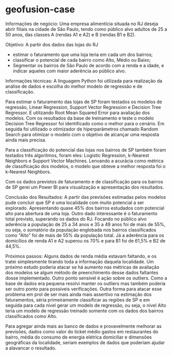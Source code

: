 # geofusion-case

Informações de negócio:
Uma empresa alimentícia situada no RJ deseja abrir filiais na cidade de São Paulo, tendo como público alvo adultos de 25 a 50 anos, das classes A (rendas A1 e A2) e B (rendas B1 e B2).

Objetivo:
  A partir dos dados das lojas do RJ
  - estimar o faturamento que uma loja teria em cada um dos bairros;
  - classificar o potencial de cada bairro como Alto, Médio ou Baixo;
  - Segmentar os bairros de São Paulo de acordo com a renda e a idade, e indicar aqueles com maior aderência ao público alvo.

Informações técnicas:
A linguagem Python foi utilizada para realização da análise de dados e escolha do melhor modelo de regressão e de classificação.

Para estimar o faturamento das lojas de SP foram testados os modelos de regressão, Linear Regression, Support Vector Regression e Decision Tree Regressor. E utilizando Root Mean Squared Error para avaliação dos modelos. Com os resultados da base de treinamento e teste o modelo Decision Tree Regressor foi identificado como o melhor para o cenário. Em seguida foi utilizado o otimizador de hiperparâmetros chamado Random Search para otimizar o modelo com o objetivo de alcançar uma resposta ainda mais precisa.

Para a classificação do potencial das lojas nos bairros de SP também foram testados três algoritmos, foram eles: Logistic Regression, k-Nearest Neighbors e Support Vector Machines. Lenvando a acurácia como métrica de classificação dos modelos, o modelo que obteve a melhor resposta foi o k-Nearest Neighbors.

Com os dados previstos de faturamento e de classificação para os bairros de SP gerei um Power BI para visualização e apresentação dos resultados.

Conclusão dos Resultados:
A partir das previsões estimadas pelos modelos pude concluir que SP é uma localidade com muito potencial a ser explorado. Apresentando quase 45% dos bairros estudados com potencial alto para abertura de uma loja. Outro dado interessante é o faturamento total previsto, superando os dados do RJ.
Focando no público alvo aderência a população de 25 a 34 anos e 35 a 49 anos foi de mais de 55%, ou seja, o somatório da população englobada nos bairros classificados como "Alto" foi de mais de 55% da população total.
Já a aderência para os domicílios de renda A1 e A2 superou os 70% e para B1 foi de 61,5% e B2 de 44,5%.

Próximos passos:
Alguns dados de renda média estavam faltando, e os tratei simplesmente tirando toda a informação daquela localidade. Um próximo estudo poderia atacar se há aumento nas métricas de avaliação dos modelos se algum método de preenchimento desse dados faltantes dosse implementado.
Outro ponto sensível é ação sobre os outliers. Como a base de dados era pequena resolvi manter os outliers mas também poderia ser outro ponto para possíveis verificações.
Outra forma para atacar esse problema em prol de ser mais ainda mais assertivo na estimação dos faturamentos, séria primeiramente classificar as regiões de SP e em seguida para cada nível gerar um modelo de regressão, ou seja, o nível Alto teria um modelo de regressão treinado somente com os dados dos bairros classificados como Alto.

Para agregar ainda mais ao banco de dados e provavelmente melhorar as previsões, dados como valor do ticket médio gastos em restaurantes do bairro, média do consumo de energia elétrica domiciliar e dimensões geográficas da localidade, seriam exemplos de dados que poderiam ajudar a alavancar o resultado.

